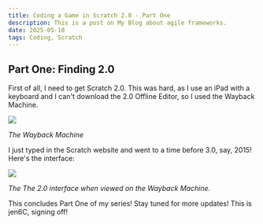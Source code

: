 ```yaml
---
title: Coding a Game in Scratch 2.0 - Part One
description: This is a post on My Blog about agile frameworks.
date: 2025-05-10
tags: Coding, Scratch
---
```

## Part One: Finding 2.0
First of all, I need to get Scratch 2.0. This was hard, as I use an iPad with a keyboard and I can't download the 2.0 Offline Editor, so I used the Wayback Machine.

<img src="https://static.wixstatic.com/media/8ce9b9_dc0a73132049413d8bc93e3c8baf6851~mv2.jpeg/v1/fill/w_1480,h_890,al_c,q_85,usm_0.66_1.00_0.01,enc_avif,quality_auto/8ce9b9_dc0a73132049413d8bc93e3c8baf6851~mv2.jpeg"/>
<p><i>The Wayback Machine</i></p>


I just typed in the Scratch website and went to a time before 3.0, say, 2015!
Here's the interface:

<img src="https://static.wixstatic.com/media/8ce9b9_dc0a73132049413d8bc93e3c8baf6851~mv2.jpeg/v1/fill/w_1480,h_890,al_c,q_85,usm_0.66_1.00_0.01,enc_avif,quality_auto/8ce9b9_dc0a73132049413d8bc93e3c8baf6851~mv2.jpeg"/>
<p><i>The The 2.0 interface when viewed on the Wayback Machine.</i></p>


This concludes Part One of my series! Stay tuned for more updates! This is jen6C, signing off!
